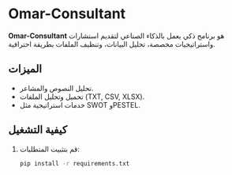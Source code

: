 # Omar-Consultant

**Omar-Consultant** هو برنامج ذكي يعمل بالذكاء الصناعي لتقديم استشارات واستراتيجيات مخصصة، تحليل البيانات، وتنظيف الملفات بطريقة احترافية.

## الميزات
- تحليل النصوص والمشاعر.
- تحميل وتحليل الملفات (TXT, CSV, XLSX).
- خدمات استراتيجية مثل SWOT وPESTEL.

## كيفية التشغيل
1. قم بتثبيت المتطلبات:
   ```bash
   pip install -r requirements.txt
